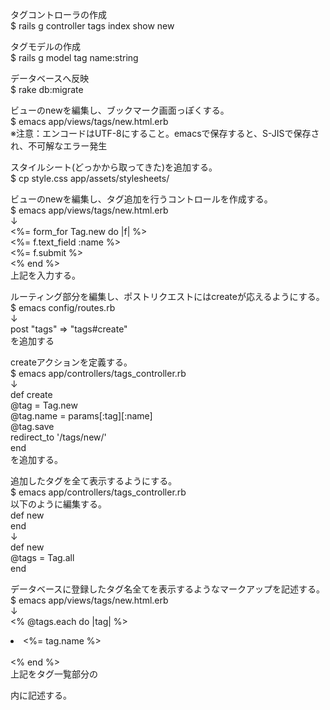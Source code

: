 タグコントローラの作成  
$ rails g controller tags index show new

タグモデルの作成  
$ rails g model tag name:string


データベースへ反映  
$ rake db:migrate

ビューのnewを編集し、ブックマーク画面っぽくする。  
$ emacs app/views/tags/new.html.erb  
※注意：エンコードはUTF-8にすること。emacsで保存すると、S-JISで保存され、不可解なエラー発生

スタイルシート(どっかから取ってきた)を追加する。  
$ cp style.css app/assets/stylesheets/

ビューのnewを編集し、タグ追加を行うコントロールを作成する。  
$ emacs app/views/tags/new.html.erb  
  ↓  
  <%= form_for Tag.new do |f| %>  
    <%= f.text_field :name %>  
    <%= f.submit %>  
  <% end %>  
  上記を入力する。  

ルーティング部分を編集し、ポストリクエストにはcreateが応えるようにする。  
  $ emacs config/routes.rb  
    ↓  
  post "tags" => "tags#create"  
  を追加する  

createアクションを定義する。  
  $ emacs app/controllers/tags_controller.rb  
  ↓  
  def create  
    @tag = Tag.new  
    @tag.name = params[:tag][:name]  
    @tag.save  
    redirect_to '/tags/new/'  
  end  
  を追加する。  

追加したタグを全て表示するようにする。  
  $ emacs app/controllers/tags_controller.rb  
  以下のように編集する。  
  def new  
  end  
    ↓  
  def new  
    @tags = Tag.all  
  end  

データベースに登録したタグ名全てを表示するようなマークアップを記述する。  
  $ emacs app/views/tags/new.html.erb  
  ↓  
        <% @tags.each do |tag| %>  
          <li><%= tag.name %></li>  
        <% end %>  
  上記をタグ一覧部分の<ul></ul>内に記述する。  

